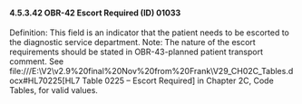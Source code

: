 #### 4.5.3.42 OBR-42 Escort Required (ID) 01033

Definition: This field is an indicator that the patient needs to be escorted to the diagnostic service department. Note: The nature of the escort requirements should be stated in OBR-43-planned patient transport comment. See file:///E:\V2\v2.9%20final%20Nov%20from%20Frank\V29_CH02C_Tables.docx#HL70225[HL7 Table 0225 – Escort Required] in Chapter 2C, Code Tables, for valid values.
